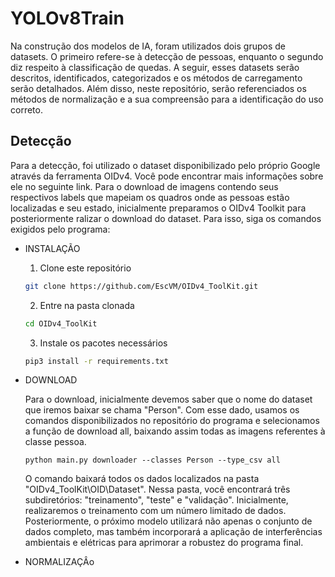 # YOLOv8Train

Na construção dos modelos de IA, foram utilizados dois grupos de datasets. O primeiro refere-se à detecção de pessoas, enquanto o segundo diz respeito à classificação de quedas. A seguir, esses datasets serão descritos, identificados, categorizados e os métodos de carregamento serão detalhados. Além disso, neste repositório, serão referenciados os métodos de normalização e a sua compreensão para a identificação do uso correto.

## Detecção

Para a detecção, foi utilizado o dataset disponibilizado pelo próprio Google através da ferramenta OIDv4. Você pode encontrar mais informações sobre ele no seguinte link. Para o download de imagens contendo seus respectivos labels que mapeiam os quadros onde as pessoas estão localizadas e seu estado, inicialmente preparamos o OIDv4 Toolkit para posteriormente ralizar o download do dataset. Para isso, siga os comandos exigidos pelo programa:

  - INSTALAÇÃO

    1. Clone este repositório
    ```bash
    git clone https://github.com/EscVM/OIDv4_ToolKit.git
    ```
    2. Entre na pasta clonada
    ```bash
    cd OIDv4_ToolKit
    ```
    3. Instale os pacotes necessários
    ```bash
    pip3 install -r requirements.txt
    ```

 - DOWNLOAD

    Para o download, inicialmente devemos saber que o nome do dataset que iremos baixar se chama "Person". Com esse dado, usamos os comandos disponibilizados no repositório do programa e selecionamos a função de download all, baixando assim todas as imagens referentes à classe pessoa.
    ```Cmd
    python main.py downloader --classes Person --type_csv all
    ```
    O comando baixará todos os dados localizados na pasta "OIDv4_ToolKit\OID\Dataset". Nessa pasta, você encontrará três subdiretórios: "treinamento", "teste" e "validação". Inicialmente, realizaremos o treinamento com um número limitado de dados. Posteriormente, o próximo modelo utilizará não apenas o conjunto de dados completo, mas também incorporará a aplicação de interferências ambientais e elétricas para aprimorar a robustez do programa final.
- NORMALIZAÇÂo
    
